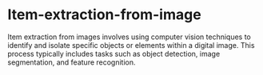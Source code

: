 # Item-extraction-from-image
 Item extraction from images involves using computer vision techniques to identify and isolate specific objects or elements within a digital image. This process typically includes tasks such as object detection, image segmentation, and feature recognition. 
